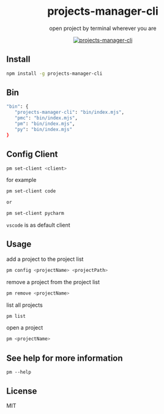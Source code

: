 <h1 align="center">projects-manager-cli</h1>

<p align="center">
open project by terminal wherever you are
</p>
<p align="center">
<a href="https://www.npmjs.com/package/projects-manager-cli"><img src="https://img.shields.io/npm/v/projects-manager-cli?color=a1b858&label=" alt="projects-manager-cli"></a>
</p>

## Install

```bash
npm install -g projects-manager-cli
```

## Bin

```bash
"bin": {
   "projects-manager-cli": "bin/index.mjs",
   "pmc": "bin/index.mjs",
   "pm": "bin/index.mjs",
   "py": "bin/index.mjs"
}
```

## Config Client

```bash
pm set-client <client>
```

for example

```bash
pm set-client code

or

pm set-client pycharm
```

`vscode` is as default client

## Usage

add a project to the project list

```bash
pm config <projectName> <projectPath>
```

remove a project from the project list

```bash
pm remove <projectName>
```

list all projects

```bash
pm list
```

open a project

```bash
pm <projectName>
```

## See help for more information

```
pm --help
```

## License

MIT
